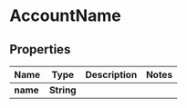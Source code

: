 
# AccountName

## Properties
Name | Type | Description | Notes
------------ | ------------- | ------------- | -------------
**name** | **String** |  | 



